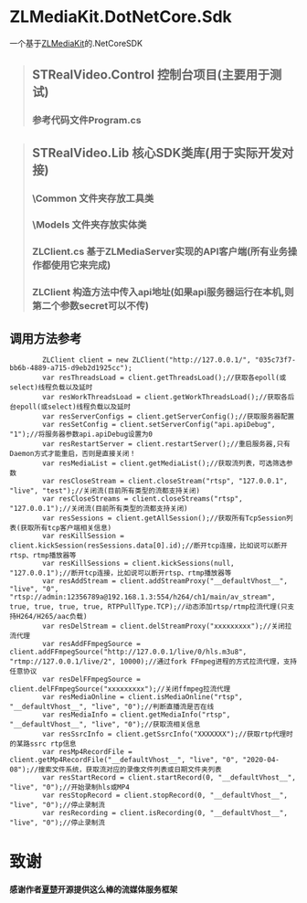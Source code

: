 # ZLMediaKit.DotNetCore.Sdk
一个基于[ZLMediaKit](https://github.com/xiongziliang/ZLMediaKit)的.NetCoreSDK

>## STRealVideo.Control  控制台项目(主要用于测试)
>### 参考代码文件Program.cs

>## STRealVideo.Lib  核心SDK类库(用于实际开发对接)
>### \Common 文件夹存放工具类
>### \Models 文件夹存放实体类
>### ZLClient.cs 基于ZLMediaServer实现的API客户端(所有业务操作都使用它来完成)
>### ZLClient 构造方法中传入api地址(如果api服务器运行在本机,则第二个参数secret可以不传)

## 调用方法参考
     
            ZLClient client = new ZLClient("http://127.0.0.1/", "035c73f7-bb6b-4889-a715-d9eb2d1925cc");
            var resThreadsLoad = client.getThreadsLoad();//获取各epoll(或select)线程负载以及延时
            var resWorkThreadsLoad = client.getWorkThreadsLoad();//获取各后台epoll(或select)线程负载以及延时
            var resServerConfigs = client.getServerConfig();//获取服务器配置
            var resSetConfig = client.setServerConfig("api.apiDebug", "1");//将服务器参数api.apiDebug设置为0
            var resRestartServer = client.restartServer();//重启服务器,只有Daemon方式才能重启，否则是直接关闭！
            var resMediaList = client.getMediaList();//获取流列表，可选筛选参数
            var resCloseStream = client.closeStream("rtsp", "127.0.0.1", "live", "test");//关闭流(目前所有类型的流都支持关闭)
            var resCloseStreams = client.closeStreams("rtsp", "127.0.0.1");//关闭流(目前所有类型的流都支持关闭)
            var resSessions = client.getAllSession();//获取所有TcpSession列表(获取所有tcp客户端相关信息)
            var resKillSession = client.kickSession(resSessions.data[0].id);//断开tcp连接，比如说可以断开rtsp、rtmp播放器等
            var resKillSessions = client.kickSessions(null, "127.0.0.1");//断开tcp连接，比如说可以断开rtsp、rtmp播放器等
            var resAddStream = client.addStreamProxy("__defaultVhost__", "live", "0", "rtsp://admin:12356789a@192.168.1.3:554/h264/ch1/main/av_stream", true, true, true, true, RTPPullType.TCP);//动态添加rtsp/rtmp拉流代理(只支持H264/H265/aac负载)
            var resDelStream = client.delStreamProxy("xxxxxxxxx");//关闭拉流代理
            var resAddFFmpegSource = client.addFFmpegSource("http://127.0.0.1/live/0/hls.m3u8", "rtmp://127.0.0.1/live/2", 10000);//通过fork FFmpeg进程的方式拉流代理，支持任意协议
            var resDelFFmpegSource = client.delFFmpegSource("xxxxxxxxx");//关闭ffmpeg拉流代理
            var resMediaOnline = client.isMediaOnline("rtsp", "__defaultVhost__", "live", "0");//判断直播流是否在线
            var resMediaInfo = client.getMediaInfo("rtsp", "__defaultVhost__", "live", "0");//获取流相关信息
            var resSsrcInfo = client.getSsrcInfo("XXXXXXX");//获取rtp代理时的某路ssrc rtp信息
            var resMp4RecordFile = client.getMp4RecordFile("__defaultVhost__", "live", "0", "2020-04-08");//搜索文件系统，获取流对应的录像文件列表或日期文件夹列表
            var resStartRecord = client.startRecord(0, "__defaultVhost__", "live", "0");//开始录制hls或MP4
            var resStopRecord = client.stopRecord(0, "__defaultVhost__", "live", "0");//停止录制流
            var resRecording = client.isRecording(0, "__defaultVhost__", "live", "0");//停止录制流


# 致谢
#### 感谢作者[夏楚](https://github.com/xiongziliang)开源提供这么棒的流媒体服务框架